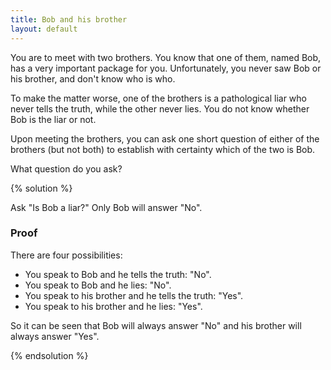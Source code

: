 ```yaml
---
title: Bob and his brother
layout: default
---
```


You are to meet with two brothers. You know that one of them, named Bob, has a
very important package for you. Unfortunately, you never saw Bob or his brother,
and don't know who is who.

To make the matter worse, one of the brothers is a pathological liar who never
tells the truth, while the other never lies. You do not know whether Bob is the
liar or not.

Upon meeting the brothers, you can ask one short question of either of the
brothers (but not both) to establish with certainty which of the two is Bob.

What question do you ask?

{% solution %}

Ask "Is Bob a liar?" Only Bob will answer "No".

### Proof

There are four possibilities:

* You speak to Bob and he tells the truth: "No".
* You speak to Bob and he lies: "No".
* You speak to his brother and he tells the truth: "Yes".
* You speak to his brother and he lies: "Yes".

So it can be seen that Bob will always answer "No" and his brother will always
answer "Yes".

{% endsolution %}
